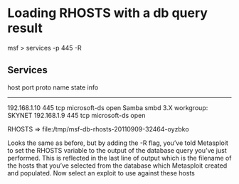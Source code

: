 <!-- TITLE: Msfdb -->
<!-- SUBTITLE: A quick summary of Msfdb -->

# Loading RHOSTS with a db query result
msf > services -p 445 -R

Services
------------

host           port  proto  name          state  info
----           ----  -----  ----          -----  ----
192.168.1.10   445   tcp    microsoft-ds  open   Samba smbd 3.X workgroup: SKYNET
192.168.1.9    445   tcp    microsoft-ds  open

 RHOSTS => file:/tmp/msf-db-rhosts-20110909-32464-oyzbko

Looks the same as before, but by adding the -R flag, you’ve told Metasploit to set the RHOSTS variable to the output of the database query you’ve just performed. This is reflected in the last line of output which is the filename of the hosts that you’ve selected from the database which Metasploit created and populated.
Now select an exploit to use against these hosts
